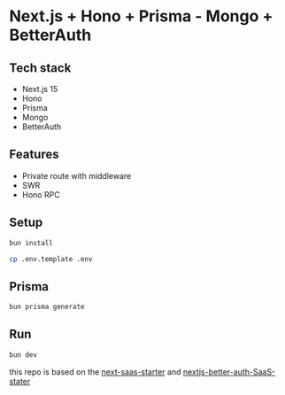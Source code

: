 # Next.js + Hono + Prisma - Mongo + BetterAuth

## Tech stack

- Next.js 15
- Hono
- Prisma
- Mongo
- BetterAuth

## Features

- Private route with middleware
- SWR
- Hono RPC

## Setup

```bash
bun install

cp .env.template .env
```

## Prisma

```bash
bun prisma generate
```

## Run

```bash
bun dev
```

this repo is based on the [next-saas-starter](https://github.com/leerob/next-saas-starter) and [nextjs-better-auth-SaaS-stater](https://github.com/Bekacru/nextjs-better-auth-SaaS-stater)
